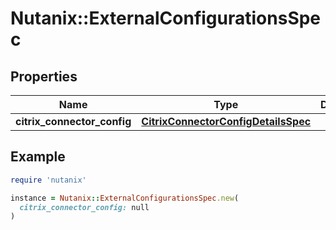 # Nutanix::ExternalConfigurationsSpec

## Properties

| Name | Type | Description | Notes |
| ---- | ---- | ----------- | ----- |
| **citrix_connector_config** | [**CitrixConnectorConfigDetailsSpec**](CitrixConnectorConfigDetailsSpec.md) |  | [optional] |

## Example

```ruby
require 'nutanix'

instance = Nutanix::ExternalConfigurationsSpec.new(
  citrix_connector_config: null
)
```

